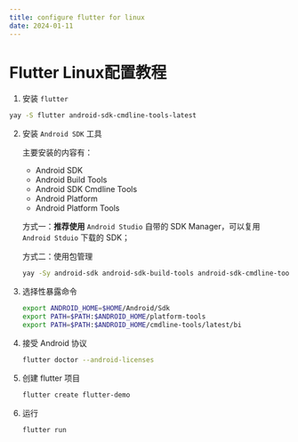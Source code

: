 ```yaml
---
title: configure flutter for linux
date: 2024-01-11
---
```


# Flutter Linux配置教程

1. 安装 `flutter`

```sh
yay -S flutter android-sdk-cmdline-tools-latest
```

2. 安装 `Android SDK` 工具

   主要安装的内容有：

   - Android SDK
   - Android Build Tools
   - Android SDK Cmdline Tools
   - Android Platform
   - Android Platform Tools

   方式一：**推荐使用** `Android Studio` 自带的 SDK Manager，可以复用 `Android Stduio` 下载的 SDK；

   方式二：使用包管理

   ```sh
   yay -Sy android-sdk android-sdk-build-tools android-sdk-cmdline-tools-latest android-platform android-sdk-platform-tools
   ```

3. 选择性暴露命令

    ```sh
    export ANDROID_HOME=$HOME/Android/Sdk
    export PATH=$PATH:$ANDROID_HOME/platform-tools
    export PATH=$PATH:$ANDROID_HOME/cmdline-tools/latest/bi
    ```

4. 接受 Android 协议

    ```sh
    flutter doctor --android-licenses
    ```

5. 创建 flutter 项目

   ```sh
   flutter create flutter-demo
   ```

6. 运行

    ```
    flutter run
    ```

    

    

